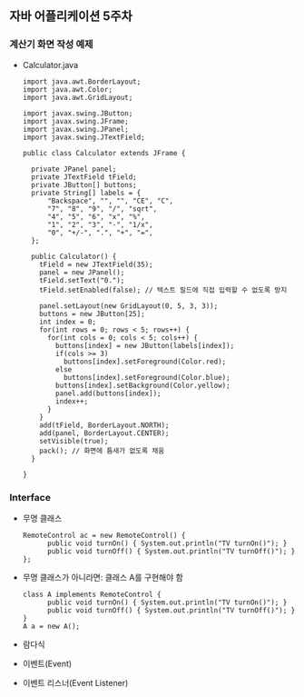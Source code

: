 ## 자바 어플리케이션 5주차

### 계산기 화면 작성 예제
* Calculator.java

      import java.awt.BorderLayout;
      import java.awt.Color;
      import java.awt.GridLayout;

      import javax.swing.JButton;
      import javax.swing.JFrame;
      import javax.swing.JPanel;
      import javax.swing.JTextField;

      public class Calculator extends JFrame {

        private JPanel panel;
        private JTextField tField;
        private JButton[] buttons;
        private String[] labels = {
            "Backspace", "", "", "CE", "C",
            "7", "8", "9", "/", "sqrt",
            "4", "5", "6", "x", "%", 
            "1", "2", "3", "-", "1/x", 
            "0", "+/-", ".", "+", "=",
        };

        public Calculator() {
          tField = new JTextField(35);
          panel = new JPanel();
          tField.setText("0.");
          tField.setEnabled(false); // 텍스트 필드에 직접 입력할 수 없도록 방지

          panel.setLayout(new GridLayout(0, 5, 3, 3));
          buttons = new JButton[25];
          int index = 0;
          for(int rows = 0; rows < 5; rows++) {
            for(int cols = 0; cols < 5; cols++) {
              buttons[index] = new JButton(labels[index]);
              if(cols >= 3)
                buttons[index].setForeground(Color.red);
              else
                buttons[index].setForeground(Color.blue);
              buttons[index].setBackground(Color.yellow);
              panel.add(buttons[index]);
              index++;
            }
          }
          add(tField, BorderLayout.NORTH);
          add(panel, BorderLayout.CENTER);
          setVisible(true);
          pack(); // 화면에 틈새가 없도록 채움
        }

      }

### Interface
* 무명 클래스

      RemoteControl ac = new RemoteControl() {
            public void turnOn() { System.out.println("TV turnOn()"); }
            public void turnOff() { System.out.println("TV turnOff()"); }
      };

* 무명 클래스가 아니라면: 클래스 A를 구현해야 함

      class A implements RemoteControl {
            public void turnOn() { System.out.println("TV turnOn()"); }
            public void turnOff() { System.out.println("TV turnOff()"); }
      }
      A a = new A();
      
* 람다식


* 이벤트(Event)
* 이벤트 리스너(Event Listener)


